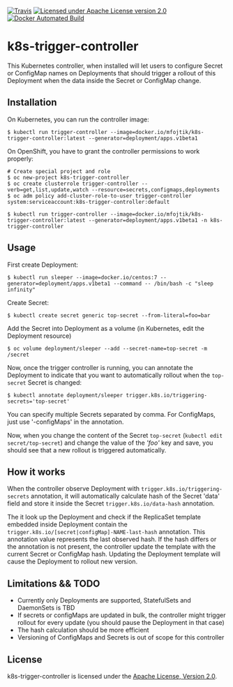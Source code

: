 [![Travis](https://api.travis-ci.org/mfojtik/k8s-trigger-controller.svg?branch=master)](https://travis-ci.org/mfojtik/k8s-trigger-controller)
[![Licensed under Apache License version 2.0](https://img.shields.io/github/license/openshift/origin.svg?maxAge=2592000)](https://www.apache.org/licenses/LICENSE-2.0)
[![Docker Automated Build](https://img.shields.io/docker/build/mfojtik/k8s-trigger-controller.svg)](https://hub.docker.com/r/mfojtik/k8s-trigger-controller/)
# k8s-trigger-controller

This Kubernetes controller, when installed will let users to configure Secret or ConfigMap
names on Deployments that should trigger a rollout of this Deployment when the data inside
the Secret or ConfigMap change.

## Installation

On Kubernetes, you can run the controller image:

```
$ kubectl run trigger-controller --image=docker.io/mfojtik/k8s-trigger-controller:latest --generator=deployment/apps.v1beta1
```

On OpenShift, you have to grant the controller permissions to work properly:

```
# Create special project and role
$ oc new-project k8s-trigger-controller
$ oc create clusterrole trigger-controller --verb=get,list,update,watch --resource=secrets,configmaps,deployments
$ oc adm policy add-cluster-role-to-user trigger-controller system:serviceaccount:k8s-trigger-controller:default

$ kubectl run trigger-controller --image=docker.io/mfojtik/k8s-trigger-controller:latest --generator=deployment/apps.v1beta1 -n k8s-trigger-controller
```

## Usage

First create Deployment:
```
$ kubectl run sleeper --image=docker.io/centos:7 --generator=deployment/apps.v1beta1 --command -- /bin/bash -c "sleep infinity"
```

Create Secret:
```
$ kubectl create secret generic top-secret --from-literal=foo=bar
```

Add the Secret into Deployment as a volume (in Kubernetes, edit the Deployment resource)
```
$ oc volume deployment/sleeper --add --secret-name=top-secret -m /secret
```

Now, once the trigger controller is running, you can annotate the Deployment to indicate that
you want to automatically rollout when the `top-secret` Secret is changed:

```
$ kubectl annotate deployment/sleeper trigger.k8s.io/triggering-secrets='top-secret'
```

You can specify multiple Secrets separated by comma. For ConfigMaps, just use '-configMaps' in the annotation.

Now, when you change the content of the Secret `top-secret` (`kubectl edit secret/top-secret`) and change
the value of the *'foo'* key and save, you should see that a new rollout is triggered automatically.

## How it works

When the controller observe Deployment with `trigger.k8s.io/triggering-secrets` annotation, it will automatically
calculate hash of the Secret 'data' field and store it inside the Secret `trigger.k8s.io/data-hash` annotation.

The it look up the Deployment and check if the ReplicaSet template embedded inside Deployment contain
the `trigger.k8s.io/[secret|configMap]-NAME-last-hash` annotation. This annotation value represents the last
observed hash. If the hash differs or the annotation is not present, the controller update the template
with the current Secret or ConfigMap hash. Updating the Deployment template will cause the Deployment to
rollout new version.

## Limitations && TODO

* Currently only Deployments are supported, StatefulSets and DaemonSets is TBD
* If secrets or configMaps are updated in bulk, the controller might trigger rollout for every update (you should pause the Deployment in that case)
* The hash calculation should be more efficient
* Versioning of ConfigMaps and Secrets is out of scope for this controller

## License

 k8s-trigger-controller is licensed under the [Apache License, Version 2.0](http://www.apache.org/licenses/).